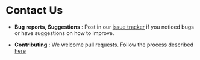 # Contact Us

* **Bug reports, Suggestions** : Post in our [issue tracker](https://github.com/CS2103JAN2017-F14-B3/main/issues)
  if you noticed bugs or have suggestions on how to improve.

* **Contributing** : We welcome pull requests. Follow the process described [here](https://github.com/oss-generic/process)

